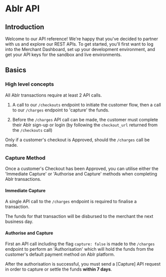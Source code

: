 # Ablr API

## Introduction

Welcome to our API reference! We're happy that you've decided to partner with us and explore our REST APIs. To get started, you'll first want to log into the Merchant Dashboard, set up your development environment, and get your API keys for the sandbox and live environments.


## Basics

### High level concepts

All Ablr transactions require at least 2 API calls.

1. A call to our `/checkouts` endpoint to initiate the customer flow, then a call to our `/charges` endpoint to 'capture' the funds.

2. Before the `/charges` API call can be made, the customer must complete their Ablr sign-up or login (by following the `checkout_url` returned from the `/checkouts` call)

Only if a customer's checkout is Approved, should the `/charges` call be made.

### Capture Method


Once a customer's Checkout has been Approved, you can utilise either the 'Immediate Capture' or 'Authorise and Capture' methods when completing Ablr transactions.

#### Immediate Capture

A single API call to the `/charges` endpoint is required to finalise a transaction.

The funds for that transaction will be disbursed to the merchant the next business day.


#### Authorise and Capture

First an API call including the flag `capture: false` is made to the `/charges` endpoint to perform an 'Authorisation' which will hold the funds from the customer's default payment method on Ablr platform.

After the authorisation is successful, you must send a [Capture] API request in order to capture or settle the funds **within 7 days**.



